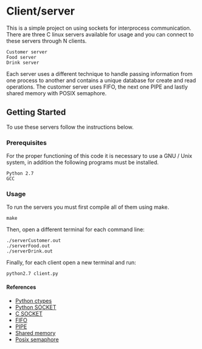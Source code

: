 # Client/server

This is a simple project on using sockets for interprocess communication. There are three C linux servers available for usage and you can connect to these servers through N clients.

```
Customer server
Food server
Drink server
```

Each server uses a different technique to handle passing information from one process to another and contains a unique database for create and read operations. The customer server uses FIFO, the next one PIPE and lastly shared memory with POSIX semaphore.

## Getting Started

To use these servers follow the instructions below.

### Prerequisites

For the proper functioning of this code it is necessary to use a GNU / Unix system, in addition the following programs must be installed.

```
Python 2.7
GCC
```

### Usage

To run the servers you must first compile all of them using make.

```
make
```

Then, open a different terminal for each command line:

```
./serverCustomer.out
./serverFood.out
./serverDrink.out
```

Finally, for each client open a new terminal and run:

```
python2.7 client.py
```

#### References

- [Python ctypes](https://docs.python.org/3/library/ctypes.html)
- [Python SOCKET](https://realpython.com/python-sockets/)
- [C SOCKET](https://www.geeksforgeeks.org/socket-programming-cc/)
- [FIFO](https://www.geeksforgeeks.org/named-pipe-fifo-example-c-program/)
- [PIPE](https://www.geeksforgeeks.org/c-program-demonstrate-fork-and-pipe/)
- [Shared memory](https://www.geeksforgeeks.org/ipc-shared-memory/)
- [Posix semaphore](https://www.geeksforgeeks.org/use-posix-semaphores-c/)
